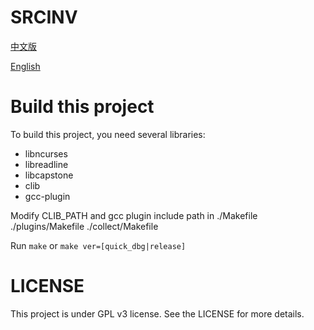 # SRCINV

[中文版](https://github.com/snorez/srcinv/tree/master/doc/README.zh)

[English](https://github.com/snorez/srcinv/tree/master/doc/README.en)

# Build this project
To build this project, you need several libraries:
+	libncurses
+	libreadline
+	libcapstone
+	clib
+	gcc-plugin

Modify CLIB_PATH and gcc plugin include path in ./Makefile ./plugins/Makefile ./collect/Makefile

Run `make` or `make ver=[quick_dbg|release]`

# LICENSE
This project is under GPL v3 license. See the LICENSE for more details.
